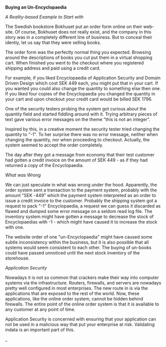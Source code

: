 __Buying an Un-Encyclopaedia__

_A Reality-based Example to Start with_

The Swedish bookstore Bokhuset put an order form online on their web-site. Of course, Bokhuset does not really exist, and the company in this story was in a completely different line of business. But to conceal their identiy, let us say that they were selling books.

The order form was the perfectly normal thing you expected. Browsing around the descriptions of books you cut put them in a virtual shopping cart. When finished you went to the checkout where you registered shipping address and paid using a credit card. 

For example, if you liked Encyclopaedia of Application Security and Domain Driven Design which cost SEK 449 each, you might put that in your cart. If you wanted you could also change the quantity to something else then one. If you liked four copies of the Encyclopaedia you changed the quantity in your cart and upon checkout your credit card would be billed SEK 1796.

One of the security testers probing the system got curious about the quantity field and started fiddling around with it. Trying arbitrary pieces of text gave various error messages on the theme "this is not an integer".

Inspired by this, in a creative moment the security tester tried changing the quantity to "-1". To her surprise there was no error message, neither when changing the quantity, nor when proceeding to checkout. Actually, the system seemed to accept the order completely. 

The day after they got a message from economy that their test customer had gotten a credit invoice on the amount of SEK 449 - as if they had returned a copy of the Encyclopaedia.

_What was Wrong_

We can just speculate in what was wrong under the hood. Apparently, the order system sent a transaction to the payment system, probably with the amount "SEK -449" which the payment system interpreted as an order to issue a credit invoice to the customer. Probably the shipping system got a request to pack "-1" Encyclopaedia, a request we can guess it discarded as flawed and dumped some error message on a seldom read log file. The inventory system might have gotten a message to decrease the stock of Encyclopaedias with -1 - which might have caused it to increase the stock with one.

The website order of one "un-Encyclopaedia" might have caused some subtle inconsistency within the business, but it is also possible that all systems would seem consistent to each other. The buying of un-books could have passed unnoticed until the next stock inventory of the storehouse.

_Application Security_

Nowadays it is not so common that crackers make their way into computer systems via the infrastructure. Routers, firewalls, and servers are nowadays pretty well configured in most enterprises. The new route in is via the applications that are exposed to the rest of the world. Now, these applications, like the online order system, cannot be hidden behind firewalls. The entire point of the online order system is that it is available to any customer at any point of time.

Application Security is concerned with ensuring that your application can not be used in a malicious way that put your enterprise at risk. Validating indata is an important part of this.

_


 



